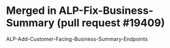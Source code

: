# Merged in ALP-Fix-Business-Summary (pull request #19409)

ALP-Add-Customer-Facing-Business-Summary-Endpoints
